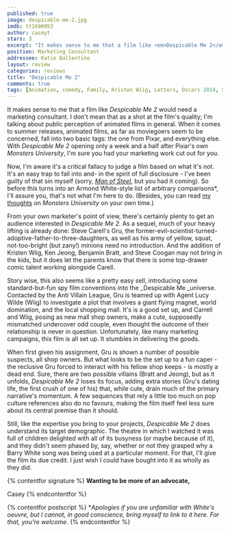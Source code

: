 ```yaml
---
published: true
image: despicable-me-2.jpg
imdb: tt1690953
author: caseyt
stars: 3
excerpt: "It makes sense to me that a film like <em>Despicable Me 2</em> would need a marketing consultant. I don&rsquo;t mean that as a shot at the film&rsquo;s quality; I&rsquo;m talking about public perception of animated films in general. When it comes to summer releases, animated films, as far as moviegoers seem to be concerned, fall into two basic tags: the one from Pixar, and everything else. With <em>Despicable Me 2</em> opening only a week and a half after Pixar&rsquo;s own <em>Monsters University</em>, I&rsquo;m sure you had your marketing work cut out for you."
position: Marketing Consultant
addressee: Katie Ballentine
layout: review
categories: reviews
title: "Despicable Me 2"
comments: true
tags: [Animation, comedy, Family, Kristen Wiig, Letters, Oscars 2014, Steve Carrell]
---
```

It makes sense to me that a film like _Despicable Me 2_ would need a marketing consultant. I don't mean that as a shot at the film's quality; I'm talking about public perception of animated films in general. When it comes to summer releases, animated films, as far as moviegoers seem to be concerned, fall into two basic tags: the one from Pixar, and everything else. With _Despicable Me 2_ opening only a week and a half after Pixar's own _Monsters University_, I'm sure you had your marketing work cut out for you. 

Now, I'm aware it's a critical fallacy to judge a film based on what it's not. It's an easy trap to fall into and- in the spirit of full disclosure - I've been guilty of that sin myself (sorry, [_Man of Steel_][1], but you had it coming). So before this turns into an Armond White-style list of arbitrary comparisons*, I'll assure you, that's not what I'm here to do. (Besides, you can read [my thoughts][2] on _Monsters University_ on your own time.)

   [1]: /content/2013/6/14/man-of-steel.html
   [2]: /content/2013/6/21/monsters-university.html

From your own marketer's point of view, there's certainly plenty to get an audience interested in _Despicable Me 2._ As a sequel, much of your heavy lifting is already done: Steve Carell's Gru, the former-evil-scientist-turned-adoptive-father-to-three-daughters, as well as his army of yellow, squat, not-too-bright (but zany!) minions need no introduction. And the addition of Kristen Wiig, Ken Jeong, Benjamin Bratt, and Steve Coogan may not bring in the kids, but it does let the parents know that there is some top-drawer comic talent working alongside Carell. 

Story wise, this also seems like a pretty easy sell, introducing some standard-but-fun spy film conventions into the _Despicable Me _universe. Contacted by the Anti Villain League, Gru is teamed up with Agent Lucy Wilde (Wiig) to investigate a plot that involves a giant flying magnet, world domination, and the local shopping mall. It's is a good set up, and Carrell and Wiig, posing as new mall shop owners, make a cute, supposedly mismatched undercover odd couple, even thought the outcome of their relationship is never in question. Unfortunately, like many marketing campaigns, this film is all set up. It stumbles in delivering the goods.

When first given his assignment, Gru is shown a number of possible suspects, all shop owners. But what looks to be the set up to a fun caper - the reclusive Gru forced to interact with his fellow shop keeps - is mostly a dead end. Sure, there are two possible villains (Bratt and Jeong), but as it unfolds, _Despicable Me 2_ loses its focus, adding extra stories (Gru's dating life, the first crush of one of his) that, while cute, drain much of the primary narrative's momentum. A few sequences that rely a little too much on pop culture references also do no favours, making the film itself feel less sure about its central premise than it should. 

Still, like the expertise you bring to your projects, _Despicable Me 2_ does understand its target demographic. The theatre in which I watched it was full of children delighted with all of its busyness (or maybe because of it), and they didn't seem phased by, say, whether or not they grasped why a Barry White song was being used at a particular moment. For that, I'll give the film its due credit. I just wish I could have bought into it as wholly as they did.

{% contentfor signature %}
**Wanting to be more of an advocate,**

Casey
{% endcontentfor %}

{% contentfor postscript %}
*_Apologies if you are unfamiliar with White's oeuvre, but I cannot, in good conscience, bring myself to link to it here. For that, you're welcome._
{% endcontentfor %}


